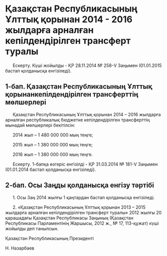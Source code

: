 # Қазақстан Республикасының Ұлттық қорынан 2014 - 2016 жылдарға арналған кепілдендірілген трансферт туралы

      Ескерту. Күші жойылды - ҚР 28.11.2014 № 258-V Заңымен (01.01.2015 бастап қолданысқа енгізіледі).

## 1-бап. Қазақстан Республикасының Ұлттық қорынанкепілдендірілген трансферттің мөлшерлері

      Қазақстан Республикасының Ұлттық қорынан 2014 – 2016 жылдарға арналған республикалық бюджетке кепілдендірілген трансферттің мынадай мөлшерлері бекітілсін:

      2014 жыл – 1 480 000 000 мың теңге;

      2015 жыл – 1 380 000 000 мың теңге;

      2016 жыл – 1 380 000 000 мың теңге.

      Ескерту. 1-бапқа өзгеріс енгізілді - ҚР 31.03.2014 № 181-V Заңымен (01.01.2014 бастап қолданысқа енгізіледі).

## 2-бап. Осы Заңды қолданысқа енгізу тәртібі

      1. Осы Заң 2014 жылғы 1 қаңтардан бастап қолданысқа енгізіледі.

      2. «Қазақстан Республикасының Ұлттық қорынан 2013 – 2015 жылдарға арналған кепілдендірілген трансферт туралы» 2012 жылғы 20 қарашадағы Қазақстан Республикасы Заңының (Қазақстан Республикасы Парламентiнiң Жаршысы, 2012 ж., № 17, 113-құжат) күші жойылды деп танылсын.

Қазақстан Республикасының Президенті

Н. Назарбаев

